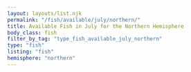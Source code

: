 ```yaml
---
layout: layouts/list.njk
permalink: "/fish/available/july/northern/"
title: Available Fish in July for the Northern Hemisphere
body_class: fish
filter_by_tag: "type_fish_available_july_northern"
type: "fish"
listing: "fish"
hemisphere: "northern"
---
```

